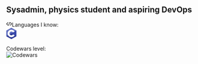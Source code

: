 ## Sysadmin, physics student and aspiring DevOps
<!--
**birrabenzina/birrabenzina** is a ✨ _special_ ✨ repository because its `README.md` (this file) appears on your GitHub profile.

Here are some ideas to get you started:

- 🔭 I’m currently working on ...
- 🌱 I’m currently learning ...
- 👯 I’m looking to collaborate on ...
- 🤔 I’m looking for help with ...
- 💬 Ask me about ...
- 📫 How to reach me: ...
- 😄 Pronouns: ...
- ⚡ Fun fact: ...
-->
<img height="15" src="/icons/coding.png">Languages I know:<br>
<code><img height="30" src="/icons/c.png" alt="C"></code>

Codewars level:<br>
<img src="https://www.codewars.com/users/birrabenzina/badges/small" alt="Codewars"><br>
